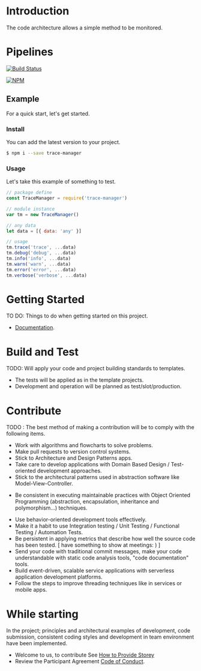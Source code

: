 # Introduction
The code architecture allows a simple method to be monitored.

# Pipelines
[![Build Status](https://dev.azure.com/azmisahin-github/azmisahin-software-web-component-trace-manager-node/_apis/build/status/azmisahin.azmisahin-software-web-component-trace-manager-node?branchName=master)](https://dev.azure.com/azmisahin-github/azmisahin-software-web-component-trace-manager-node/_build/latest?definitionId=9)

[![NPM](https://nodei.co/npm/trace-manager.png)](https://nodei.co/npm/trace-manager/)

## Example
For a quick start, let's get started.

### Install
You can add the latest version to your project.
```bash
$ npm i --save trace-manager
```
### Usage
Let's take this example of something to test.
```js
// package define
const TraceManager = require('trace-manager')

// module instance
var tm = new TraceManager()

// any data
let data = [{ data: 'any' }]

// usage
tm.trace('trace', ...data)
tm.debug('debug', ...data)
tm.info('info', ...data)
tm.warn('warn', ...data)
tm.error('error', ...data)
tm.verbose('verbose', ...data)
```

# Getting Started
TO DO: Things to do when getting started on this project.
- [Documentation](docs/README.md).

# Build and Test
TODO: Will apply your code and project building standards to templates.
* The tests will be applied as in the template projects.
* Development and operation will be planned as test/slot/production.

# Contribute
TODO : The best method of making a contribution will be to comply with the following items.
* Work with algorithms and flowcharts to solve problems.
* Make pull requests to version control systems.
* Stick to Architecture and Design Patterns apps.
* Take care to develop applications with Domain Based Design / Test-oriented development approaches.
* Stick to the architectural patterns used in abstraction software like Model-View-Controller.
- Be consistent in executing maintainable practices with Object Oriented Programming (abstraction, encapsulation, inheritance and polymorphism...) techniques.
* Use behavior-oriented development tools effectively.
* Make it a habit to use Integration testing / Unit Testing / Functional Testing / Automation Tests.
* Be persistent in applying metrics that describe how well the source code has been tested. [ have something to show at meetings: ) ]
* Send your code with traditional commit messages, make your code understandable with static code analysis tools, "code documentation" tools.
* Build event-driven, scalable service applications with serverless application development platforms.
* Follow the steps to improve threading techniques like in services or mobile apps. 

# While starting

In the project; principles and architectural examples of development, code submission, consistent coding styles and development in team environment have been implemented.

- Welcome to us, to contribute See [How to Provide Storey](CONTRIBUTING.md)
- Review the Participant Agreement [Code of Conduct](CODE_OF_CONDUCT.md).
